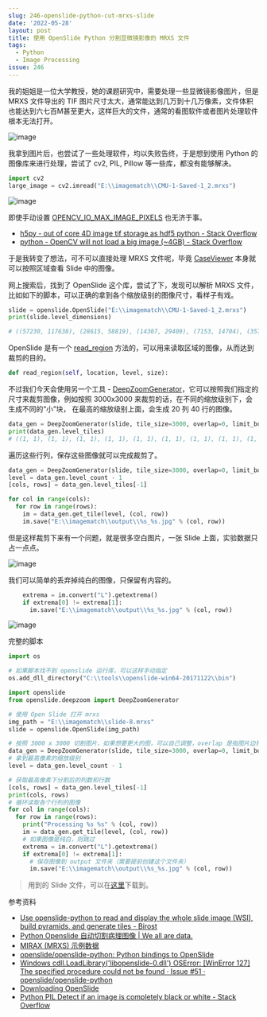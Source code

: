 ```yaml
---
slug: 246-openslide-python-cut-mrxs-slide
date: '2022-05-28'
layout: post
title: 使用 OpenSlide Python 分割显微镜影像的 MRXS 文件
tags:
  - Python
  - Image Processing
issue: 246
---
```


我的姐姐是一位大学教授，她的课题研究中，需要处理一些显微镜影像图片，但是 MRXS 文件导出的 TIF 图片尺寸太大，通常能达到几万到十几万像素，文件体积也能达到六七百M甚至更大，这样巨大的文件，通常的看图软件或者图片处理软件根本无法打开。

![image](https://github.com/greatghoul/greatghoul.github.io/assets/208966/2dcccdd7-1d4f-4f9a-a60a-6fbaf49c2658)

我拿到图片后，也尝试了一些处理软件，均以失败告终，于是想到使用 Python 的图像库来进行处理，尝试了 cv2, PIL, Pillow 等一些库，都没有能够解决。

```python
import cv2
large_image = cv2.imread("E:\\imagematch\\CMU-1-Saved-1_2.mrxs")
```

![image](https://github.com/greatghoul/greatghoul.github.io/assets/208966/8dc6b5ca-f4f3-48ec-900d-dfca85a062f4)

即使手动设置 [OPENCV_IO_MAX_IMAGE_PIXELS](https://stackoverflow.com/questions/58070174/overcome-opencv-cv-io-max-image-pixels-limitation-in-python) 也无济于事。

* [h5py - out of core 4D image tif storage as hdf5 python - Stack Overflow](https://stackoverflow.com/questions/31951507/out-of-core-4d-image-tif-storage-as-hdf5-python)
* [python - OpenCV will not load a big image (~4GB) - Stack Overflow](https://stackoverflow.com/questions/35666761/opencv-will-not-load-a-big-image-4gb)

于是我转变了想法，可不可以直接处理 MRXS 文件呢，毕竟 [CaseViewer](https://www.sysmex-europe.com/products/products-detail/caseviewer.html) 本身就可以按照区域查看 Slide 中的图像。

网上搜索后，找到了 OpenSlide 这个库，尝试了下，发现可以解析 MRXS 文件，比如如下的脚本，可以正确的拿到各个缩放级别的图像尺寸，看样子有戏。

```python
slide = openslide.OpenSlide("E:\\imagematch\\CMU-1-Saved-1_2.mrxs")
print(slide.level_dimensions)

# ((57230, 117638), (28615, 58819), (14307, 29409), (7153, 14704), (3576, 7352), (1788, 3676), (894, 1838), (447, 919), (223, 459))
```

OpenSlide 是有一个 [read_region](https://github.com/openslide/openslide-python/blob/main/openslide/__init__.py#L215) 方法的，可以用来读取区域的图像，从而达到裁剪的目的。

```python
def read_region(self, location, level, size):
```

不过我们今天会使用另一个工具 - [DeepZoomGenerator](https://github.com/openslide/openslide-python/blob/main/openslide/deepzoom.py#L35)，它可以按照我们指定的尺寸来裁剪图像，例如按照 3000x3000 来裁剪的话，在不同的缩放级别下，会生成不同的“小”块， 在最高的缩放级别上面，会生成 20 列 40 行的图像。

```python
data_gen = DeepZoomGenerator(slide, tile_size=3000, overlap=0, limit_bounds=False)
print(data_gen.level_tiles)
# ((1, 1), (1, 1), (1, 1), (1, 1), (1, 1), (1, 1), (1, 1), (1, 1), (1, 1), (1, 1), (1, 1), (1, 1), (1, 2), (2, 3), (3, 5), (5, 10), (10, 20), (20, 40))
```

遍历这些行列，保存这些图像就可以完成裁剪了。

```python
data_gen = DeepZoomGenerator(slide, tile_size=3000, overlap=0, limit_bounds=False)
level = data_gen.level_count - 1
[cols, rows] = data_gen.level_tiles[-1]

for col in range(cols):
  for row in range(rows):
    im = data_gen.get_tile(level, (col, row))
    im.save("E:\\imagematch\\output\\%s_%s.jpg" % (col, row))
```

但是这样裁剪下来有一个问题，就是很多空白图片，一张 Slide 上面，实验数据只占一点点。

![image](https://github.com/greatghoul/greatghoul.github.io/assets/208966/2f568116-cdeb-4d64-9631-4b3c4102dbf8)

我们可以简单的丢弃掉纯白的图像，只保留有内容的。

```python
    extrema = im.convert("L").getextrema()
    if extrema[0] != extrema[1]:
      im.save("E:\\imagematch\\output\\%s_%s.jpg" % (col, row))
```

![image](https://github.com/greatghoul/greatghoul.github.io/assets/208966/0bf95e9c-2fd0-4c6e-9826-b79deb26715d)

完整的脚本

```python
import os

# 如果脚本找不到 openslide 运行库，可以这样手动指定
os.add_dll_directory("C:\\tools\\openslide-win64-20171122\\bin")

import openslide
from openslide.deepzoom import DeepZoomGenerator

# 使用 Open Slide 打开 mrxs
img_path = "E:\\imagematch\\slide-8.mrxs"
slide = openslide.OpenSlide(img_path)

# 按照 3000 x 3000 切割图片，如果想要更大的图，可以自己调整，overlap 是指图片边界不重叠
data_gen = DeepZoomGenerator(slide, tile_size=3000, overlap=0, limit_bounds=False)
# 拿到最高像素的缩放级别
level = data_gen.level_count - 1

# 获取最高像素下分割后的列数和行数
[cols, rows] = data_gen.level_tiles[-1]
print(cols, rows)
# 循环读取各个行列的图像
for col in range(cols):
  for row in range(rows):
    print("Processing %s %s" % (col, row))
    im = data_gen.get_tile(level, (col, row))
    # 如果图像是纯白，则跳过
    extrema = im.convert("L").getextrema()
    if extrema[0] != extrema[1]:
      # 保存图像到 output 文件夹（需要提前创建这个文件夹）
      im.save("E:\\imagematch\\output\\%s_%s.jpg" % (col, row))
```

> 用到的 Slide 文件，可以在[这里](https://openslide.cs.cmu.edu/download/openslide-testdata/Mirax/)下载到。

参考资料

- [Use openslide-python to read and display the whole slide image (WSI), build pyramids, and generate tiles - Birost](https://blog.birost.com/a?ID=00800-af72b716-dcac-4855-876f-c149e0240726)
- [Python Openslide 自动切割病理图像 | We all are data.](http://blog.pointborn.com/article/2020/7/21/857.html)
- [MIRAX (MRXS) 示例数据](https://openslide.cs.cmu.edu/download/openslide-testdata/Mirax/)
- [openslide/openslide-python: Python bindings to OpenSlide](https://github.com/openslide/openslide-python)
- [Windows cdll.LoadLibrary('libopenslide-0.dll') OSError: [WinError 127] The specified procedure could not be found · Issue #51 · openslide/openslide-python](https://github.com/openslide/openslide-python/issues/51)
- [Downloading OpenSlide](https://openslide.org/download/#windows-binaries)
- [Python PIL Detect if an image is completely black or white - Stack Overflow](https://stackoverflow.com/questions/14041562/python-pil-detect-if-an-image-is-completely-black-or-white)
